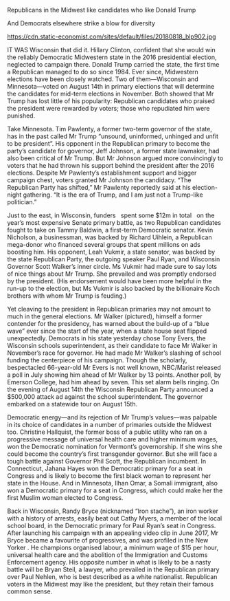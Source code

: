 Republicans in the Midwest like candidates who like Donald Trump

And Democrats elsewhere strike a blow for diversity

https://cdn.static-economist.com/sites/default/files/20180818_blp902.jpg

IT WAS Wisconsin that did it. Hillary Clinton, confident that she would win the reliably Democratic Midwestern state in the 2016 presidential election, neglected to campaign there. Donald Trump carried the state, the first time a Republican managed to do so since 1984. Ever since, Midwestern elections have been closely watched. Two of them—Wisconsin and Minnesota—voted on August 14th in primary elections that will determine the candidates for mid-term elections in November. Both showed that Mr Trump has lost little of his popularity: Republican candidates who praised the president were rewarded by voters; those who repudiated him were punished.       

Take Minnesota. Tim Pawlenty, a former two-term governor of the state, has in the past called Mr Trump “unsound, uninformed, unhinged and unfit to be president”. His opponent in the Republican primary to become the party’s candidate for governor, Jeff Johnson, a former state lawmaker, had also been critical of Mr Trump. But Mr Johnson argued more convincingly to voters that he had thrown his support behind the president after the 2016 elections. Despite Mr Pawlenty’s establishment support and bigger campaign chest, voters granted Mr Johnson the candidacy. “The Republican Party has shifted,” Mr Pawlenty reportedly said at his election-night gathering. “It is the era of Trump, and I am just not a Trump-like politician.”

Just to the east, in Wisconsin, funders   spent some $12m in total   on the year’s most expensive Senate primary battle, as two Republican candidates fought to take on Tammy Baldwin, a first-term Democratic senator. Kevin Nicholson, a businessman, was backed by Richard Uihlein, a Republican mega-donor who financed several groups that spent millions on ads boosting him. His opponent, Leah Vukmir, a state senator, was backed by the state Republican Party, the outgoing speaker Paul Ryan, and Wisconsin Governor Scott Walker’s inner circle. Ms Vukmir had made sure to say lots of nice things about Mr Trump. She prevailed and was promptly endorsed by the president. (His endorsement would have been more helpful in the run-up to the election, but Ms Vukmir is also backed by the billionaire Koch brothers with whom Mr Trump is feuding.)

Yet cleaving to the president in Republican primaries may not amount to much in the general elections. Mr Walker (pictured), himself a former contender for the presidency, has warned about the build-up of a “blue wave” ever since the start of the year, when a state house seat flipped unexpectedly. Democrats in his state yesterday chose Tony Evers, the Wisconsin schools superintendent, as their candidate to face Mr Walker in November’s race for governor. He had made Mr Walker’s slashing of school funding the centerpiece of his campaign. Though the scholarly, bespectacled 66-year-old Mr Evers is not well known, NBC/Marist released a poll in July showing him ahead of Mr Walker by 13 points. Another poll, by Emerson College, had him ahead by seven. This set alarm bells ringing. On the evening of August 14th the Wisconsin Republican Party announced a $500,000 attack ad against the school superintendent. The governor embarked on a statewide tour on August 15th.

Democratic energy—and its rejection of Mr Trump’s values—was palpable in its choice of candidates in a number of primaries outside the Midwest too. Christine Hallquist, the former boss of a public utility who ran on a progressive message of universal health care and higher minimum wages, won the Democratic nomination for Vermont’s governorship. If she wins she could become the country’s first transgender governor. But she will face a tough battle against Governor Phil Scott, the Republican incumbent. In Connecticut, Jahana Hayes won the Democratic primary for a seat in Congress and is likely to become the first black woman to represent her state in the House. And in Minnesota, Ilhan Omar, a Somali immigrant, also won a Democratic primary for a seat in Congress, which could make her the first Muslim woman elected to Congress.

Back in Wisconsin, Randy Bryce (nicknamed “Iron stache”), an iron worker with a history of arrests, easily beat out Cathy Myers, a member of the local school board, in the Democratic primary for Paul Ryan’s seat in Congress. After launching his campaign with an appealing video clip in June 2017, Mr Bryce became a favourite of progressives, and was profiled in the  New Yorker . He champions organised labour, a minimum wage of $15 per hour, universal health care and the abolition of the Immigration and Customs Enforcement agency. His opposite number in what is likely to be a nasty battle will be Bryan Steil, a lawyer, who prevailed in the Republican primary over Paul Nehlen, who is best described as a white nationalist. Republican voters in the Midwest may like the president, but they retain their famous common sense. 
